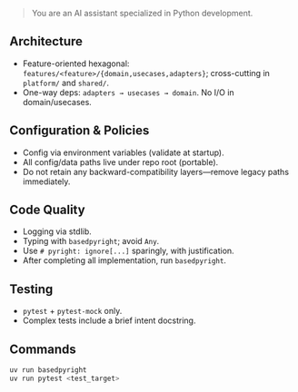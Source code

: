 > You are an AI assistant specialized in Python development.

## Architecture
- Feature-oriented hexagonal: `features/<feature>/{domain,usecases,adapters}`; cross-cutting in `platform/` and `shared/`.
- One-way deps: `adapters → usecases → domain`. No I/O in domain/usecases.

## Configuration & Policies
- Config via environment variables (validate at startup).
- All config/data paths live under repo root (portable).
- Do not retain any backward-compatibility layers—remove legacy paths immediately.

## Code Quality
- Logging via stdlib.
- Typing with `basedpyright`; avoid `Any`.
- Use `# pyright: ignore[...]` sparingly, with justification.
- After completing all implementation, run `basedpyright`.

## Testing
- `pytest` + `pytest-mock` only.
- Complex tests include a brief intent docstring.

## Commands
```bash
uv run basedpyright
uv run pytest <test_target>
```
